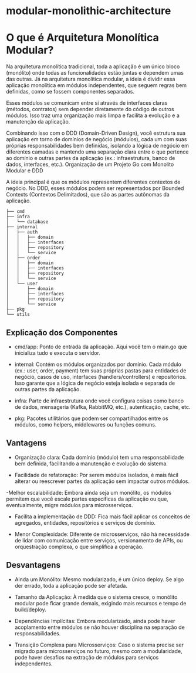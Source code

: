 # modular-monolithic-architecture

# O que é Arquitetura Monolítica Modular?

Na arquitetura monolítica tradicional, toda a aplicação é um único bloco (monólito) onde todas as funcionalidades estão juntas e dependem umas das outras. Já na arquitetura monolítica modular, a ideia é dividir essa aplicação monolítica em módulos independentes, que seguem regras bem definidas, como se fossem componentes separados.

Esses módulos se comunicam entre si através de interfaces claras (métodos, contratos) sem depender diretamente do código de outros módulos. Isso traz uma organização mais limpa e facilita a evolução e a manutenção da aplicação.

Combinando isso com o DDD (Domain-Driven Design), você estrutura sua aplicação em torno de domínios de negócio (módulos), cada um com suas próprias responsabilidades bem definidas, isolando a lógica de negócio em diferentes camadas e mantendo uma separação clara entre o que pertence ao domínio e outras partes da aplicação (ex.: infraestrutura, banco de dados, interfaces, etc.).
Organização de um Projeto Go com Monolito Modular e DDD

A ideia principal é que os módulos representem diferentes contextos de negócio. No DDD, esses módulos podem ser representados por Bounded Contexts (Contextos Delimitados), que são as partes autônomas da aplicação.

``` .
├── cmd
├── infra
│   └── database
├── internal
│   ├── auth
│   │   ├── domain
│   │   ├── interfaces
│   │   ├── repository
│   │   └── service
│   ├── order
│   │   ├── domain
│   │   ├── interfaces
│   │   ├── repository
│   │   └── service
│   └── user
│       ├── domain
│       ├── interfaces
│       ├── repository
│       └── service
├── pkg
└── utils
```

## Explicação dos Componentes

- cmd/app: Ponto de entrada da aplicação. Aqui você tem o main.go que inicializa tudo e executa o servidor.

- internal: Contém os módulos organizados por domínio. Cada módulo (ex.: user, order, payment) tem suas próprias pastas para entidades de negócio, casos de uso, interfaces (handlers/controllers) e repositórios. Isso garante que a lógica de negócio esteja isolada e separada de outras partes da aplicação.

- infra: Parte de infraestrutura onde você configura coisas como banco de dados, mensageria (Kafka, RabbitMQ, etc.), autenticação, cache, etc.

- pkg: Pacotes utilitários que podem ser compartilhados entre os módulos, como helpers, middlewares ou funções comuns.

## Vantagens

- Organização clara: Cada domínio (módulo) tem uma responsabilidade bem definida, facilitando a manutenção e evolução do sistema.
    
- Facilidade de refatoração: Por serem módulos isolados, é mais fácil alterar ou reescrever partes da aplicação sem impactar outros módulos.
    
-Melhor escalabilidade: Embora ainda seja um monólito, os módulos permitem que você escale partes específicas da aplicação ou que, eventualmente, migre módulos para microsserviços.
    
- Facilita a implementação de DDD: Fica mais fácil aplicar os conceitos de agregados, entidades, repositórios e serviços de domínio.

- Menor Complexidade: Diferente de microsserviços, não há necessidade de lidar com comunicação entre serviços, versionamento de APIs, ou orquestração complexa, o que simplifica a operação.

## Desvantagens

- Ainda um Monólito: Mesmo modularizado, é um único deploy. Se algo der errado, toda a aplicação pode ser afetada.

- Tamanho da Aplicação: À medida que o sistema cresce, o monólito modular pode ficar grande demais, exigindo mais recursos e tempo de build/deploy.

- Dependências Implícitas: Embora modularizado, ainda pode haver acoplamento entre módulos se não houver disciplina na separação de responsabilidades.
    
- Transição Complexa para Microsserviços: Caso o sistema precise ser migrado para microsserviços no futuro, mesmo com a modularidade, pode haver desafios na extração de módulos para serviços independentes.